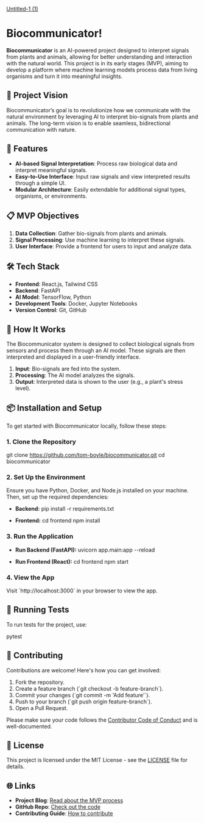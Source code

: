 [Untitled-1 (1)](https://github.com/user-attachments/assets/bfe83938-f25e-47cf-96f1-1263a53fa8d9 "alt text")

# Biocommunicator!


**Biocommunicator** is an AI-powered project designed to interpret signals from plants and animals, allowing for better understanding and interaction with the natural world. This project is in its early stages (MVP), aiming to develop a platform where machine learning models process data from living organisms and turn it into meaningful insights.

## 🚀 Project Vision

Biocommunicator’s goal is to revolutionize how we communicate with the natural environment by leveraging AI to interpret bio-signals from plants and animals. The long-term vision is to enable seamless, bidirectional communication with nature.

## 🔧 Features

- **AI-based Signal Interpretation**: Process raw biological data and interpret meaningful signals.
- **Easy-to-Use Interface**: Input raw signals and view interpreted results through a simple UI.
- **Modular Architecture**: Easily extendable for additional signal types, organisms, or environments.

## 📋 MVP Objectives

1. **Data Collection**: Gather bio-signals from plants and animals.
2. **Signal Processing**: Use machine learning to interpret these signals.
3. **User Interface**: Provide a frontend for users to input and analyze data.

## 🛠 Tech Stack

- **Frontend**: React.js, Tailwind CSS
- **Backend**: FastAPI
- **AI Model**: TensorFlow, Python
- **Development Tools**: Docker, Jupyter Notebooks
- **Version Control**: Git, GitHub

## 🧠 How It Works

The Biocommunicator system is designed to collect biological signals from sensors and process them through an AI model. These signals are then interpreted and displayed in a user-friendly interface.

1. **Input**: Bio-signals are fed into the system.
2. **Processing**: The AI model analyzes the signals.
3. **Output**: Interpreted data is shown to the user (e.g., a plant's stress level).

## 📦 Installation and Setup

To get started with Biocommunicator locally, follow these steps:

### 1. Clone the Repository
git clone https://github.com/tom-boyle/biocommunicator.git
cd biocommunicator

### 2. Set Up the Environment

Ensure you have Python, Docker, and Node.js installed on your machine. Then, set up the required dependencies:

- **Backend:**
    pip install -r requirements.txt

- **Frontend:**
    cd frontend
    npm install

### 3. Run the Application

- **Run Backend (FastAPI):**
    uvicorn app.main:app --reload

- **Run Frontend (React):**
    cd frontend
    npm start

### 4. View the App

Visit \`http://localhost:3000\` in your browser to view the app.

## 🧪 Running Tests

To run tests for the project, use:

pytest

## 🤝 Contributing

Contributions are welcome! Here's how you can get involved:

1. Fork the repository.
2. Create a feature branch (\`git checkout -b feature-branch\`).
3. Commit your changes (\`git commit -m 'Add feature'\`).
4. Push to your branch (\`git push origin feature-branch\`).
5. Open a Pull Request.

Please make sure your code follows the [Contributor Code of Conduct](link) and is well-documented.

## 📄 License

This project is licensed under the MIT License - see the [LICENSE](LICENSE) file for details.

## 🌐 Links

- **Project Blog**: [Read about the MVP process](https://dev.to/tomboyle/mvp-development-process-for-biocommunicator-ai-powered-communication-with-nature-5f2l)
- **GitHub Repo**: [Check out the code](https://github.com/tom-boyle/biocommunicator)
- **Contributing Guide**: [How to contribute](https://github.com/tom-boyle/biocommunicator/edit/main/README.md)
